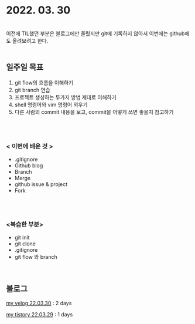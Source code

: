 # 2022. 03. 30
<br/>
이전에 TIL했던 부분은 블로그에만 올렸지만 git에 기록하지 않아서 이번에는 github에도 올려보려고 한다. <br/>
<br>

## 일주일 목표
1. git flow의 흐름을 이해하기
2. git branch 연습
3. 프로젝트 생성하는 두가지 방법 제대로 이해하기
4. shell 명령어와 vim 명령어 외우기
5. 다른 사람의 commit 내용을 보고, commit을 어떻게 쓰면 좋을지 참고하기
<br>
<br>

### < 이번에 배운 것 >
- .gitignore
- Github blog
- Branch
- Merge
- github issue & project
- Fork
<br/>
<br/>

### <복습한 부분>
- git init
- git clone
- .gitignore
- git flow 와 branch

<br>

## 블로그
[my velog 22.03.30](https://velog.io/@dev_monroe/TIL-2-days)
: 2 days

[my tistory 22.03.29](https://lemonrose.tistory.com/46)
: 1 days